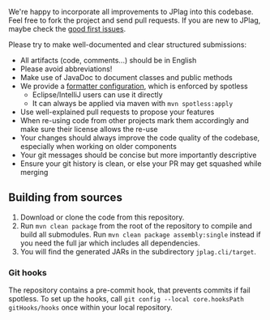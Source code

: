 We're happy to incorporate all improvements to JPlag into this codebase. Feel free to fork the project and send pull requests.
If you are new to JPlag, maybe check the [good first issues](https://github.com/jplag/jplag/issues?q=is%3Aissue+is%3Aopen+label%3A%22good+first+issue%22).

Please try to make well-documented and clear structured submissions:
* All artifacts (code, comments...) should be in English
* Please avoid abbreviations!
* Make use of JavaDoc to document classes and public methods
* We provide a [formatter configuration](https://github.com/jplag/JPlag/blob/master/formatter.xml), which is enforced by spotless
    * Eclipse/IntelliJ users can use it directly
    * It can always be applied via maven with `mvn spotless:apply`
* Use well-explained pull requests to propose your features
* When re-using code from other projects mark them accordingly and make sure their license allows the re-use
* Your changes should always improve the code quality of the codebase, especially when working on older components
* Your git messages should be concise but more importantly descriptive
* Ensure your git history is clean, or else your PR may get squashed while merging

## Building from sources 
1. Download or clone the code from this repository.
2. Run `mvn clean package` from the root of the repository to compile and build all submodules.
   Run `mvn clean package assembly:single` instead if you need the full jar which includes all dependencies.
5. You will find the generated JARs in the subdirectory `jplag.cli/target`.

### Git hooks

The repository contains a pre-commit hook, that prevents commits if fail spotless.
To set up the hooks, call `git config --local core.hooksPath gitHooks/hooks` once within your local repository.


